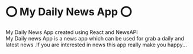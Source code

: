 # ⭕ My Daily News App ⭕ </br>
My Daily News App created using React and NewsAPI</br>
My Daily news App is a news app which can be used for grab a daily and latest news .If you are interested in news this app really make you happy...
